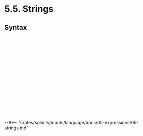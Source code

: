 <!-- This file is generated automatically by infrastructure scripts. Please don't edit by hand. -->

# 5.5. Strings

## Syntax

```{ .ebnf #StringExpression }

```

<pre ebnf-snippet="StringExpression" style="display: none;"><a href="#StringExpression"><span class="k">StringExpression</span></a><span class="o"> = </span><a href="#StringLiteral"><span class="k">StringLiteral</span></a><span class="o"> </span><span class="cm">(* Deprecated in 0.5.14 *)</span><br /><span class="o">                 | </span><a href="#StringLiterals"><span class="k">StringLiterals</span></a><span class="o"> </span><span class="cm">(* Introduced in 0.5.14 *)</span><br /><span class="o">                 | </span><a href="#HexStringLiteral"><span class="k">HexStringLiteral</span></a><span class="o"> </span><span class="cm">(* Deprecated in 0.5.14 *)</span><br /><span class="o">                 | </span><a href="#HexStringLiterals"><span class="k">HexStringLiterals</span></a><span class="o"> </span><span class="cm">(* Introduced in 0.5.14 *)</span><br /><span class="o">                 | </span><a href="#UnicodeStringLiterals"><span class="k">UnicodeStringLiterals</span></a><span class="o">;</span><span class="o"> </span><span class="cm">(* Introduced in 0.7.0 *)</span></pre>

```{ .ebnf #StringLiterals }

```

<pre ebnf-snippet="StringLiterals" style="display: none;"><span class="cm">(* Introduced in 0.5.14 *)</span><br /><a href="#StringLiterals"><span class="k">StringLiterals</span></a><span class="o"> = </span><a href="#StringLiteral"><span class="k">StringLiteral</span></a><span class="o">+</span><span class="o">;</span></pre>

```{ .ebnf #StringLiteral }

```

<pre ebnf-snippet="StringLiteral" style="display: none;"><a href="#StringLiteral"><span class="k">StringLiteral</span></a><span class="o"> = </span><a href="#SingleQuotedStringLiteral"><span class="k">SINGLE_QUOTED_STRING_LITERAL</span></a><br /><span class="o">              | </span><a href="#DoubleQuotedStringLiteral"><span class="k">DOUBLE_QUOTED_STRING_LITERAL</span></a><span class="o">;</span></pre>

```{ .ebnf #SingleQuotedStringLiteral }

```

<pre ebnf-snippet="SingleQuotedStringLiteral" style="display: none;"><span class="cm">(* Deprecated in 0.7.0 *)</span><br /><a href="#SingleQuotedStringLiteral"><span class="k">SINGLE_QUOTED_STRING_LITERAL</span></a><span class="o"> = </span><span class="s2">"'"</span><span class="o"> </span><span class="o">(</span><a href="#EscapeSequence"><span class="k">«ESCAPE_SEQUENCE»</span></a><span class="o"> | </span><span class="o">!</span><span class="o">(</span><span class="s2">"'"</span><span class="o"> </span><span class="s2">"\\"</span><span class="o"> </span><span class="s2">"\r"</span><span class="o"> </span><span class="s2">"\n"</span><span class="o">)</span><span class="o">)</span><span class="o">*</span><span class="o"> </span><span class="s2">"'"</span><span class="o">;</span><br /><br /><a href="#SingleQuotedStringLiteral"><span class="k">SINGLE_QUOTED_STRING_LITERAL</span></a><span class="o"> = </span><span class="s2">"'"</span><span class="o"> </span><span class="o">(</span><a href="#EscapeSequence"><span class="k">«ESCAPE_SEQUENCE»</span></a><span class="o"> | </span><span class="o">(</span><span class="s2">" "</span><span class="o">…</span><span class="s2">"&"</span><span class="o">)</span><span class="o"> | </span><span class="o">(</span><span class="s2">"("</span><span class="o">…</span><span class="s2">"["</span><span class="o">)</span><span class="o"> | </span><span class="o">(</span><span class="s2">"]"</span><span class="o">…</span><span class="s2">"~"</span><span class="o">)</span><span class="o">)</span><span class="o">*</span><span class="o"> </span><span class="s2">"'"</span><span class="o">;</span></pre>

```{ .ebnf #DoubleQuotedStringLiteral }

```

<pre ebnf-snippet="DoubleQuotedStringLiteral" style="display: none;"><span class="cm">(* Deprecated in 0.7.0 *)</span><br /><a href="#DoubleQuotedStringLiteral"><span class="k">DOUBLE_QUOTED_STRING_LITERAL</span></a><span class="o"> = </span><span class="s2">'"'</span><span class="o"> </span><span class="o">(</span><a href="#EscapeSequence"><span class="k">«ESCAPE_SEQUENCE»</span></a><span class="o"> | </span><span class="o">!</span><span class="o">(</span><span class="s2">'"'</span><span class="o"> </span><span class="s2">"\\"</span><span class="o"> </span><span class="s2">"\r"</span><span class="o"> </span><span class="s2">"\n"</span><span class="o">)</span><span class="o">)</span><span class="o">*</span><span class="o"> </span><span class="s2">'"'</span><span class="o">;</span><br /><br /><a href="#DoubleQuotedStringLiteral"><span class="k">DOUBLE_QUOTED_STRING_LITERAL</span></a><span class="o"> = </span><span class="s2">'"'</span><span class="o"> </span><span class="o">(</span><a href="#EscapeSequence"><span class="k">«ESCAPE_SEQUENCE»</span></a><span class="o"> | </span><span class="o">(</span><span class="s2">" "</span><span class="o">…</span><span class="s2">"!"</span><span class="o">)</span><span class="o"> | </span><span class="o">(</span><span class="s2">"#"</span><span class="o">…</span><span class="s2">"["</span><span class="o">)</span><span class="o"> | </span><span class="o">(</span><span class="s2">"]"</span><span class="o">…</span><span class="s2">"~"</span><span class="o">)</span><span class="o">)</span><span class="o">*</span><span class="o"> </span><span class="s2">'"'</span><span class="o">;</span></pre>

```{ .ebnf #HexStringLiterals }

```

<pre ebnf-snippet="HexStringLiterals" style="display: none;"><span class="cm">(* Introduced in 0.5.14 *)</span><br /><a href="#HexStringLiterals"><span class="k">HexStringLiterals</span></a><span class="o"> = </span><a href="#HexStringLiteral"><span class="k">HexStringLiteral</span></a><span class="o">+</span><span class="o">;</span></pre>

```{ .ebnf #HexStringLiteral }

```

<pre ebnf-snippet="HexStringLiteral" style="display: none;"><a href="#HexStringLiteral"><span class="k">HexStringLiteral</span></a><span class="o"> = </span><a href="#SingleQuotedHexStringLiteral"><span class="k">SINGLE_QUOTED_HEX_STRING_LITERAL</span></a><br /><span class="o">                 | </span><a href="#DoubleQuotedHexStringLiteral"><span class="k">DOUBLE_QUOTED_HEX_STRING_LITERAL</span></a><span class="o">;</span></pre>

```{ .ebnf #SingleQuotedHexStringLiteral }

```

<pre ebnf-snippet="SingleQuotedHexStringLiteral" style="display: none;"><a href="#SingleQuotedHexStringLiteral"><span class="k">SINGLE_QUOTED_HEX_STRING_LITERAL</span></a><span class="o"> = </span><span class="s2">"hex'"</span><span class="o"> </span><a href="#HexStringContents"><span class="k">«HEX_STRING_CONTENTS»</span></a><span class="o">?</span><span class="o"> </span><span class="s2">"'"</span><span class="o">;</span></pre>

```{ .ebnf #DoubleQuotedHexStringLiteral }

```

<pre ebnf-snippet="DoubleQuotedHexStringLiteral" style="display: none;"><a href="#DoubleQuotedHexStringLiteral"><span class="k">DOUBLE_QUOTED_HEX_STRING_LITERAL</span></a><span class="o"> = </span><span class="s2">'hex"'</span><span class="o"> </span><a href="#HexStringContents"><span class="k">«HEX_STRING_CONTENTS»</span></a><span class="o">?</span><span class="o"> </span><span class="s2">'"'</span><span class="o">;</span></pre>

```{ .ebnf #HexStringContents }

```

<pre ebnf-snippet="HexStringContents" style="display: none;"><a href="#HexStringContents"><span class="k">«HEX_STRING_CONTENTS»</span></a><span class="o"> = </span><a href="#HexCharacter"><span class="k">«HEX_CHARACTER»</span></a><span class="o"> </span><a href="#HexCharacter"><span class="k">«HEX_CHARACTER»</span></a><span class="o"> </span><span class="o">(</span><span class="s2">"_"</span><span class="o">?</span><span class="o"> </span><a href="#HexCharacter"><span class="k">«HEX_CHARACTER»</span></a><span class="o"> </span><a href="#HexCharacter"><span class="k">«HEX_CHARACTER»</span></a><span class="o">)</span><span class="o">*</span><span class="o">;</span></pre>

```{ .ebnf #HexCharacter }

```

<pre ebnf-snippet="HexCharacter" style="display: none;"><a href="#HexCharacter"><span class="k">«HEX_CHARACTER»</span></a><span class="o"> = </span><span class="o">(</span><span class="s2">"0"</span><span class="o">…</span><span class="s2">"9"</span><span class="o">)</span><span class="o"> | </span><span class="o">(</span><span class="s2">"a"</span><span class="o">…</span><span class="s2">"f"</span><span class="o">)</span><span class="o"> | </span><span class="o">(</span><span class="s2">"A"</span><span class="o">…</span><span class="s2">"F"</span><span class="o">)</span><span class="o">;</span></pre>

```{ .ebnf #UnicodeStringLiterals }

```

<pre ebnf-snippet="UnicodeStringLiterals" style="display: none;"><span class="cm">(* Introduced in 0.7.0 *)</span><br /><a href="#UnicodeStringLiterals"><span class="k">UnicodeStringLiterals</span></a><span class="o"> = </span><a href="#UnicodeStringLiteral"><span class="k">UnicodeStringLiteral</span></a><span class="o">+</span><span class="o">;</span></pre>

```{ .ebnf #UnicodeStringLiteral }

```

<pre ebnf-snippet="UnicodeStringLiteral" style="display: none;"><span class="cm">(* Introduced in 0.7.0 *)</span><br /><a href="#UnicodeStringLiteral"><span class="k">UnicodeStringLiteral</span></a><span class="o"> = </span><a href="#SingleQuotedUnicodeStringLiteral"><span class="k">SINGLE_QUOTED_UNICODE_STRING_LITERAL</span></a><br /><span class="o">                     | </span><a href="#DoubleQuotedUnicodeStringLiteral"><span class="k">DOUBLE_QUOTED_UNICODE_STRING_LITERAL</span></a><span class="o">;</span></pre>

```{ .ebnf #SingleQuotedUnicodeStringLiteral }

```

<pre ebnf-snippet="SingleQuotedUnicodeStringLiteral" style="display: none;"><span class="cm">(* Introduced in 0.7.0 *)</span><br /><a href="#SingleQuotedUnicodeStringLiteral"><span class="k">SINGLE_QUOTED_UNICODE_STRING_LITERAL</span></a><span class="o"> = </span><span class="s2">"unicode'"</span><span class="o"> </span><span class="o">(</span><a href="#EscapeSequence"><span class="k">«ESCAPE_SEQUENCE»</span></a><span class="o"> | </span><span class="o">!</span><span class="o">(</span><span class="s2">"'"</span><span class="o"> </span><span class="s2">"\\"</span><span class="o"> </span><span class="s2">"\r"</span><span class="o"> </span><span class="s2">"\n"</span><span class="o">)</span><span class="o">)</span><span class="o">*</span><span class="o"> </span><span class="s2">"'"</span><span class="o">;</span></pre>

```{ .ebnf #DoubleQuotedUnicodeStringLiteral }

```

<pre ebnf-snippet="DoubleQuotedUnicodeStringLiteral" style="display: none;"><span class="cm">(* Introduced in 0.7.0 *)</span><br /><a href="#DoubleQuotedUnicodeStringLiteral"><span class="k">DOUBLE_QUOTED_UNICODE_STRING_LITERAL</span></a><span class="o"> = </span><span class="s2">'unicode"'</span><span class="o"> </span><span class="o">(</span><a href="#EscapeSequence"><span class="k">«ESCAPE_SEQUENCE»</span></a><span class="o"> | </span><span class="o">!</span><span class="o">(</span><span class="s2">'"'</span><span class="o"> </span><span class="s2">"\\"</span><span class="o"> </span><span class="s2">"\r"</span><span class="o"> </span><span class="s2">"\n"</span><span class="o">)</span><span class="o">)</span><span class="o">*</span><span class="o"> </span><span class="s2">'"'</span><span class="o">;</span></pre>

```{ .ebnf #EscapeSequence }

```

<pre ebnf-snippet="EscapeSequence" style="display: none;"><a href="#EscapeSequence"><span class="k">«ESCAPE_SEQUENCE»</span></a><span class="o"> = </span><span class="s2">"\\"</span><span class="o"> </span><span class="o">(</span><a href="#AsciiEscape"><span class="k">«ASCII_ESCAPE»</span></a><span class="o"> | </span><a href="#HexByteEscape"><span class="k">«HEX_BYTE_ESCAPE»</span></a><span class="o"> | </span><a href="#UnicodeEscape"><span class="k">«UNICODE_ESCAPE»</span></a><span class="o">)</span><span class="o">;</span></pre>

```{ .ebnf #AsciiEscape }

```

<pre ebnf-snippet="AsciiEscape" style="display: none;"><a href="#AsciiEscape"><span class="k">«ASCII_ESCAPE»</span></a><span class="o"> = </span><span class="s2">"n"</span><span class="o"> | </span><span class="s2">"r"</span><span class="o"> | </span><span class="s2">"t"</span><span class="o"> | </span><span class="s2">"'"</span><span class="o"> | </span><span class="s2">'"'</span><span class="o"> | </span><span class="s2">"\\"</span><span class="o"> | </span><span class="s2">"\r\n"</span><span class="o"> | </span><span class="s2">"\r"</span><span class="o"> | </span><span class="s2">"\n"</span><span class="o">;</span></pre>

```{ .ebnf #HexByteEscape }

```

<pre ebnf-snippet="HexByteEscape" style="display: none;"><a href="#HexByteEscape"><span class="k">«HEX_BYTE_ESCAPE»</span></a><span class="o"> = </span><span class="s2">"x"</span><span class="o"> </span><a href="#HexCharacter"><span class="k">«HEX_CHARACTER»</span></a><span class="o"> </span><a href="#HexCharacter"><span class="k">«HEX_CHARACTER»</span></a><span class="o">;</span></pre>

```{ .ebnf #UnicodeEscape }

```

<pre ebnf-snippet="UnicodeEscape" style="display: none;"><a href="#UnicodeEscape"><span class="k">«UNICODE_ESCAPE»</span></a><span class="o"> = </span><span class="s2">"u"</span><span class="o"> </span><a href="#HexCharacter"><span class="k">«HEX_CHARACTER»</span></a><span class="o"> </span><a href="#HexCharacter"><span class="k">«HEX_CHARACTER»</span></a><span class="o"> </span><a href="#HexCharacter"><span class="k">«HEX_CHARACTER»</span></a><span class="o"> </span><a href="#HexCharacter"><span class="k">«HEX_CHARACTER»</span></a><span class="o">;</span></pre>

--8<-- "crates/solidity/inputs/language/docs/05-expressions/05-strings.md"
